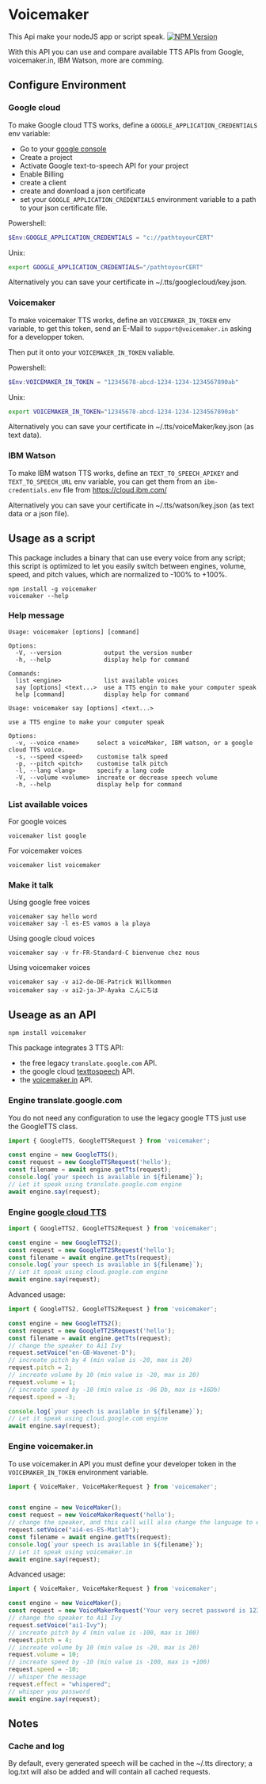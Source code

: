# Voicemaker

This Api make your nodeJS app or script speak. [![NPM Version](https://img.shields.io/npm/v/voicemaker.svg?style=api)](https://www.npmjs.org/package/voicemaker)

With this API you can use and compare available TTS APIs from Google, voicemaker.in, IBM Watson, more are comming.

## Configure Environment

### Google cloud

To make Google cloud TTS works, define a `GOOGLE_APPLICATION_CREDENTIALS` env variable:

- Go to your [google console](https://console.cloud.google.com/)
- Create a project
- Activate Google text-to-speech API for your project
- Enable Billing
- create a client
- create and download a json certificate
- set your `GOOGLE_APPLICATION_CREDENTIALS` environment variable to a path to your json certificate file. 

Powershell:
```powershell
$Env:GOOGLE_APPLICATION_CREDENTIALS = "c://pathtoyourCERT"
```

Unix:
```bash
export GOOGLE_APPLICATION_CREDENTIALS="/pathtoyourCERT"
```

Alternatively you can save your certificate in ~/.tts/googlecloud/key.json.


### Voicemaker

To make voicemaker TTS works, define an `VOICEMAKER_IN_TOKEN` env variable, to get this token, send an E-Mail to `support@voicemaker.in` asking for a developper token.

Then put it onto your `VOICEMAKER_IN_TOKEN` valiable.

Powershell:
```powershell
$Env:VOICEMAKER_IN_TOKEN = "12345678-abcd-1234-1234-1234567890ab"
```
Unix:
```bash
export VOICEMAKER_IN_TOKEN="12345678-abcd-1234-1234-1234567890ab"
```

Alternatively you can save your certificate in ~/.tts/voiceMaker/key.json (as text data).


### IBM Watson

To make IBM watson TTS works, define an `TEXT_TO_SPEECH_APIKEY` and `TEXT_TO_SPEECH_URL` env variable, you can get them from an `ibm-credentials.env` file from https://cloud.ibm.com/


Alternatively you can save your certificate in ~/.tts/watson/key.json (as text data or a json file).


## Usage as a script

This package includes a binary that can use every voice from any script; this script is optimized to let you easily switch between engines, volume, speed, and pitch values, which are normalized to -100% to +100%.

```hash
npm install -g voicemaker
voicemaker --help
```

### Help message
```hash
Usage: voicemaker [options] [command]

Options:
  -V, --version            output the version number
  -h, --help               display help for command

Commands:
  list <engine>            list available voices
  say [options] <text...>  use a TTS engin to make your computer speak
  help [command]           display help for command

```

```hash
Usage: voicemaker say [options] <text...>

use a TTS engine to make your computer speak

Options:
  -v, --voice <name>     select a voiceMaker, IBM watson, or a google cloud TTS voice.
  -s, --speed <speed>    customise talk speed
  -p, --pitch <pitch>    customise talk pitch
  -l, --lang <lang>      specify a lang code
  -V, --volume <volume>  increate or decrease speech volume
  -h, --help             display help for command

```

### List available voices

For google voices
```
voicemaker list google
```

For voicemaker voices
```
voicemaker list voicemaker
```

### Make it talk

Using google free voices
```
voicemaker say hello word
voicemaker say -l es-ES vamos a la playa
```

Using google cloud voices
```
voicemaker say -v fr-FR-Standard-C bienvenue chez nous
```

Using voicemaker voices
```
voicemaker say -v ai2-de-DE-Patrick Willkommen
voicemaker say -v ai2-ja-JP-Ayaka こんにちは
```

## Useage as an API

```
npm install voicemaker
```

This package integrates 3 TTS API:
- the free legacy `translate.google.com` API.
- the google cloud [texttospeech](https://cloud.google.com/text-to-speech) API.
- the [voicemaker.in](https://voicemaker.in/) API.

### Engine translate.google.com

You do not need any configuration to use the legacy google TTS just use the GoogleTTS class.

```typescript
import { GoogleTTS, GoogleTTSRequest } from 'voicemaker';

const engine = new GoogleTTS();
const request = new GoogleTTSRequest('hello');
const filename = await engine.getTts(request);
console.log(`your speech is available in ${filename}`);
// Let it speak using translate.google.com engine
await engine.say(request);
```

### Engine [google cloud TTS](https://cloud.google.com/)


```typescript
import { GoogleTTS2, GoogleTTS2Request } from 'voicemaker';

const engine = new GoogleTTS2();
const request = new GoogleTT2SRequest('hello');
const filename = await engine.getTts(request);
console.log(`your speech is available in ${filename}`);
// Let it speak using cloud.google.com engine
await engine.say(request);
```

Advanced usage:

```typescript
import { GoogleTTS2, GoogleTTS2Request } from 'voicemaker';

const engine = new GoogleTTS2();
const request = new GoogleTT2SRequest('hello');
const filename = await engine.getTts(request);
// change the speaker to Ai1 Ivy
request.setVoice("en-GB-Wavenet-D");
// increate pitch by 4 (min value is -20, max is 20)
request.pitch = 2;
// increate volume by 10 (min value is -20, max is 20)
request.volume = 1;
// increate speed by -10 (min value is -96 Db, max is +16Db)
request.speed = -3;

console.log(`your speech is available in ${filename}`);
// Let it speak using cloud.google.com engine
await engine.say(request);
```

### Engine voicemaker.in

To use voicemaker.in API you must define your developer token in the `VOICEMAKER_IN_TOKEN` environment variable.

```typescript
import { VoiceMaker, VoiceMakerRequest } from 'voicemaker';


const engine = new VoiceMaker();
const request = new VoiceMakerRequest('hello');
// change the speaker, and this call will also change the language to es-ES
request.setVoice("ai4-es-ES-Matlab");
const filename = await engine.getTts(request);
console.log(`your speech is available in ${filename}`);
// Let it speak using voicemaker.in
await engine.say(request);
```

Advanced usage:

```typescript
import { VoiceMaker, VoiceMakerRequest } from 'voicemaker';

const engine = new VoiceMaker();
const request = new VoiceMakerRequest('Your very secret password is 123456');
// change the speaker to Ai1 Ivy
request.setVoice("ai1-Ivy");
// increate pitch by 4 (min value is -100, max is 100)
request.pitch = 4;
// increate volume by 10 (min value is -20, max is 20)
request.volume = 10;
// increate speed by -10 (min value is -100, max is +100)
request.speed = -10;
// whisper the message
request.effect = "whispered";
// whisper you password
await engine.say(request);
```

## Notes

### Cache and log

By default, every generated speech will be cached in the ~/.tts directory; a log.txt will also be added and will contain all cached requests.
